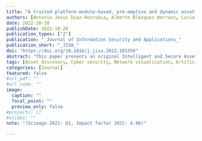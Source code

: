 ```yaml
---
title: "A trusted platform module-based, pre-emptive and dynamic asset discovery tool"
authors: [Antonio Jesus Diaz-Honrubia, Alberto Blázquez Herranz, Lucía Prieto Santamaría, Ernestina Menasalvas Ruiz, Alejandro Rodríguez-González, Gustavo Gonzalez-Granadillo, Rodrigo Diaz, Emmanouil Panaousis, Christos Xenakis.]
date: 2022-10-20
publishDate: 2022-10-20
publication_types: ["2"]
publication: "_Journal of Information Security and Applications_"
publication_short: "_JISA_"
doi: "https://doi.org/10.1016/j.jisa.2022.103350"
abstract: "This paper presents an original Intelligent and Secure Asset Discovery Tool (ISADT) that uses artificial intelligence and TPM-based technologies to: (i) detect the network assets, and (ii) detect suspicious pattern in the use of the network. The architecture has specifically been designed to discover the assets of medium and large size companies and institutions, such as hospitals, universities, or government buildings. Given the distributed design of the architecture, it can cope with the problem of the isolation of different Virtual Local Area Networks (VLANs). This is done by collecting information from all the VLANs and storing it in a central node, which can be accessed by the network administrator, who may consult and visualize the status in any moment, or even by other authorized applications. The collected data is kept in a secure warehouse by the use of a Trusted Platform Module. Moreover, collected data is processed by the use of artificial intelligence in two ways: (i) the traffic of each network is analysed so that suspicious patterns can be detected, and (ii) identified ports and status are analysed to detect anomalous combinations of open ports in a device."
tags: [Asset discovery, Cyber security, Network visualization, Artificial intelligence, Trusted Platform Module]
categories: [Journal]
featured: false
#url_pdf: ""
#url_code: ""
image:
  caption: ""
  focal_point: ""
  preview_only: false
#projects: []
#slides: ""
note: "(Scimago 2021: Q1, Impact factor 2022: 4.96)"

---
```

